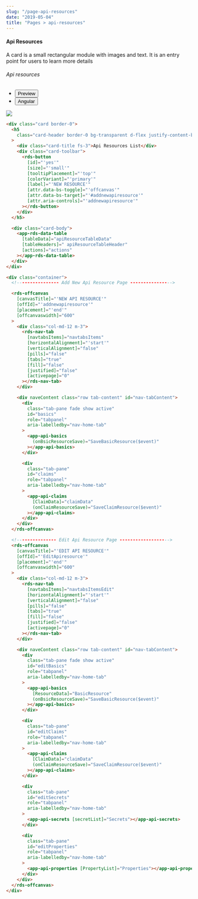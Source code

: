 ```yaml
---
slug: "/page-api-resources"
date: "2019-05-04"
title: "Pages > api-resources"
---
```

<!-- CSS only -->
<link href="https://cdn.jsdelivr.net/npm/bootstrap@5.1.3/dist/css/bootstrap.min.css" rel="stylesheet" integrity="sha384-1BmE4kWBq78iYhFldvKuhfTAU6auU8tT94WrHftjDbrCEXSU1oBoqyl2QvZ6jIW3" crossorigin="anonymous">
<link rel="stylesheet" href="../assets/css/style-elements.css">

#### Api Resources

<p class="">A card is a small rectangular module with images and text. It is an entry point for users to learn more details</p>
<section class="py-4">                                                                                             
    <h6>Api resources</h6>
    <div class="py-3">
      <div class="cust-tabs">
        <ul class="nav nav-tabs" id="myTab" role="tablist">
          <li class="nav-item" role="presentation">
            <button class="nav-link active" id="PreviewBasic-tab" data-bs-toggle="tab" data-bs-target="#PreviewBasic" type="button" role="tab" aria-controls="PreviewBasic" aria-selected="true">Preview </button>
          </li>
          <li class="nav-item" role="presentation">
            <button class="nav-link" id="AngularBasic-tab" data-bs-toggle="tab" data-bs-target="#AngularBasic" type="button" role="tab" aria-controls="AngularBasic" aria-selected="false"><i class="bi bi-code-slash" style="font-size:1.0rem"></i>Angular</button>
          </li>
        </ul>
      </div>
      <div class="tab-content card border" id="myTabContent">
        <div class="tab-pane fade show active" id="PreviewBasic" role="tabpanel" aria-labelledby="PreviewBasic-tab">
         <div class="contents  p-5">
              <div class="row">
              <!-- <img src="https://raw.githubusercontent.com/Wai-Technologies/raaghu/main/raaghu-mfe/assets/Edit-Language-Text.png" alt="color"> -->
              <img src="/images/api-resources.png" class="">
           </div>
                       
  </div>
        </div>
        <div class="tab-pane fade show" id="AngularBasic" role="tabpanel" aria-labelledby="AngularBasic-tab">
          <div class="contents bg-code">
<div class="row m-0">

```html
<div class="card border-0">
  <h5
    class="card-header border-0 bg-transparent d-flex justify-content-between"
  >
    <div class="card-title fs-3">Api Resources List</div>
    <div class="card-toolbar">
      <rds-button
        [id]="'yes'"
        [size]="'small'"
        [tooltipPlacement]="'top'"
        [colorVariant]="'primary'"
        [label]="'NEW RESOURCE'"
        [attr.data-bs-toggle]="'offcanvas'"
        [attr.data-bs-target]="'#addnewapiresource'"
        [attr.aria-controls]="'addnewapiresource'"
      ></rds-button>
    </div>
  </h5>

  <div class="card-body">
    <app-rds-data-table
      [tableData]="apiResourceTableData"
      [tableHeaders]=" apiResourceTableHeader"
      [actions]="actions"
    ></app-rds-data-table>
  </div>
</div>

<div class="container">
  <!---------------- Add New Api Resource Page ---------------->

  <rds-offcanvas
    [canvasTitle]="'NEW API RESOURCE'"
    [offId]="'addnewapiresource'"
    [placement]="'end'"
    [offcanvaswidth]="600"
  >
    <div class="col-md-12 m-3">
      <rds-nav-tab
        [navtabsItems]="navtabsItems"
        [horizontalAlignment]="'start'"
        [verticalAlignment]="false"
        [pills]="false"
        [tabs]="true"
        [fill]="false"
        [justified]="false"
        [activepage]="0"
      ></rds-nav-tab>
    </div>

    <div naveContent class="row tab-content" id="nav-tabContent">
      <div
        class="tab-pane fade show active"
        id="basics"
        role="tabpanel"
        aria-labelledby="nav-home-tab"
      >
        <app-api-basics
          (onBsicResourceSave)="SaveBasicResource($event)"
        ></app-api-basics>
      </div>

      <div
        class="tab-pane"
        id="claims"
        role="tabpanel"
        aria-labelledby="nav-home-tab"
      >
        <app-api-claims
          [ClaimData]="claimData"
          (onClaimResourceSave)="SaveClaimResource($event)"
        ></app-api-claims>
      </div>
    </div>
  </rds-offcanvas>

  <!--------------- Edit Api Resource Page ------------------->
  <rds-offcanvas
    [canvasTitle]="'EDIT API RESOURCE'"
    [offId]="'EditApiresource'"
    [placement]="'end'"
    [offcanvaswidth]="600"
  >
    <div class="col-md-12 m-3">
      <rds-nav-tab
        [navtabsItems]="navtabsItemsEdit"
        [horizontalAlignment]="'start'"
        [verticalAlignment]="false"
        [pills]="false"
        [tabs]="true"
        [fill]="false"
        [justified]="false"
        [activepage]="0"
      ></rds-nav-tab>
    </div>

    <div naveContent class="row tab-content" id="nav-tabContent">
      <div
        class="tab-pane fade show active"
        id="editBasics"
        role="tabpanel"
        aria-labelledby="nav-home-tab"
      >
        <app-api-basics
          [ResourceData]="BasicResource"
          (onBsicResourceSave)="SaveBasicResource($event)"
        ></app-api-basics>
      </div>

      <div
        class="tab-pane"
        id="editClaims"
        role="tabpanel"
        aria-labelledby="nav-home-tab"
      >
        <app-api-claims
          [ClaimData]="claimData"
          (onClaimResourceSave)="SaveClaimResource($event)"
        ></app-api-claims>
      </div>

      <div
        class="tab-pane"
        id="editSecrets"
        role="tabpanel"
        aria-labelledby="nav-home-tab"
      >
        <app-api-secrets [secretList]="Secrets"></app-api-secrets>
      </div>

      <div
        class="tab-pane"
        id="editProperties"
        role="tabpanel"
        aria-labelledby="nav-home-tab"
      >
        <app-api-properties [PropertyList]="Properties"></app-api-properties>
      </div>
    </div>
  </rds-offcanvas>
</div>
```
</div>
</div>
  </div>
        </div>
      </div>
    </div>
  </section>
  
